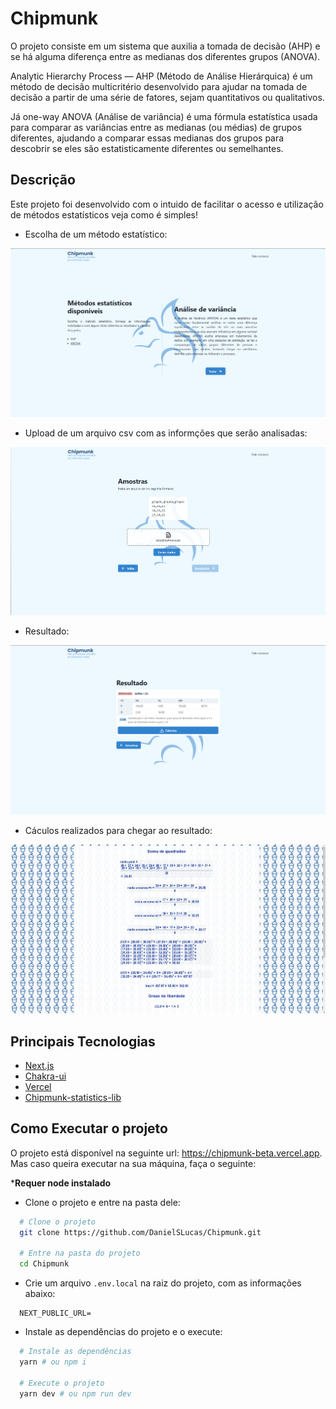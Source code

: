 # Chipmunk

  O projeto consiste em um sistema que auxilia a tomada de decisão (AHP) e se há
alguma diferença entre as medianas dos diferentes grupos (ANOVA).

  Analytic Hierarchy Process — AHP (Método de Análise Hierárquica) é um método de
decisão multicritério desenvolvido para ajudar na tomada de decisão a partir de
uma série de fatores, sejam quantitativos ou qualitativos.

  Já one-way ANOVA (Análise de variância) é uma fórmula estatística usada para
comparar as variâncias entre as medianas (ou médias) de grupos diferentes,
ajudando a comparar essas medianas dos grupos para descobrir se eles são
estatisticamente diferentes ou semelhantes.

## Descrição

Este projeto foi desenvolvido com o intuido de facilitar o acesso e utilização
de métodos estatísticos veja como é simples!

- Escolha de um método estatístico:

![homePage](./screenshots/home.png)

- Upload de um arquivo csv com as informções que serão analisadas:

![dataUpload](./screenshots/dataUpload.png)

- Resultado:

![results](./screenshots/results.png)

- Cáculos realizados para chegar ao resultado:

![calcs](./screenshots/calcs.png)

## Principais Tecnologias

- [Next.js](https://nextjs.org)
- [Chakra-ui](https://chakra-ui.com)
- [Vercel](https://vercel.com)
- [Chipmunk-statistics-lib](https://github.com/DanielSLucas/chipmunk-statistics-lib)

## Como Executar o projeto

O projeto está disponível na seguinte url: https://chipmunk-beta.vercel.app.
Mas caso queira executar na sua máquina, faça o seguinte:

***Requer node instalado**


- Clone o projeto e entre na pasta dele:
```bash
  # Clone o projeto
  git clone https://github.com/DanielSLucas/Chipmunk.git

  # Entre na pasta do projeto
  cd Chipmunk
```

- Crie um arquivo `.env.local` na raiz do projeto, com as informações abaixo:
```
  NEXT_PUBLIC_URL=
```

- Instale as dependências do projeto e o execute:
```bash
  # Instale as dependências
  yarn # ou npm i

  # Execute o projeto
  yarn dev # ou npm run dev
```
